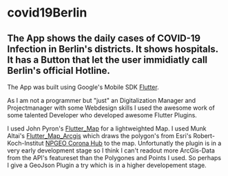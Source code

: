 # covid19Berlin
 
 ## The App shows the daily cases of COVID-19 Infection in Berlin's districts. It shows hospitals. It has a Button that let the user immidiatly call Berlin's official Hotline.    
 
The App was built using Google's Mobile SDK [Flutter](https://www.fluter.dev).

As I am not a programmer but "just" an Digitalization Manager and Projectmanager with some Webdesign skills I used the awesome work of some talented Developer who developed awesome Flutter Plugins. 

I used John Pyron's [Flutter_Map](https://github.com/johnpryan/flutter_map) for a lightweighted Map.
I used Munk Altai's [Flutter_Map_Arcgis](https://github.com/munkh-altai/flutter_map_arcgis) which draws the polygon's from Esri's Robert-Koch-Institut [NPGEO Corona Hub](https://npgeo-corona-npgeo-de.hub.arcgis.com/) to the map. 
Unfortunatly the plugin is in a very early development stage so I think I can't readout more ArcGis-Data from the API's featureset than the Polygones and Points I used. So perhaps I give a GeoJson Plugin a try which is in a higher developement stage.  
